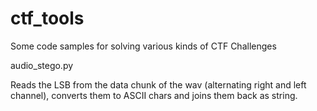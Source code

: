 # ctf_tools
Some code samples for solving various kinds of CTF Challenges


audio_stego.py

Reads the LSB from the data chunk of the wav (alternating right and left channel), converts them to ASCII chars and joins them back as string.




